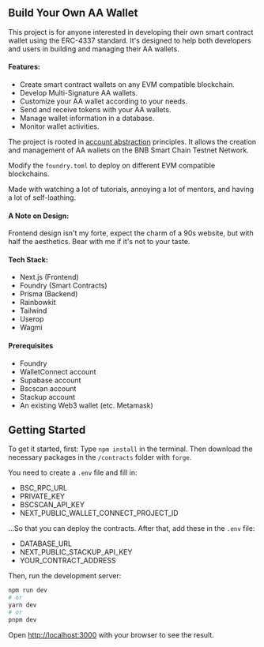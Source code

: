 ## Build Your Own AA Wallet

This project is for anyone interested in developing their own smart contract wallet using the ERC-4337 standard. It's designed to help both developers and users in building and managing their AA wallets.

#### Features:
- Create smart contract wallets on any EVM compatible blockchain.
- Develop Multi-Signature AA wallets.
- Customize your AA wallet according to your needs.
- Send and receive tokens with your AA wallets.
- Manage wallet information in a database.
- Monitor wallet activities.

The project is rooted in [account abstraction](https://ethereum.org/roadmap/account-abstraction) principles. It allows the creation and management of AA wallets on the BNB Smart Chain Testnet Network.

Modify the `foundry.toml` to deploy on different EVM compatible blockchains.

Made with watching a lot of tutorials, annoying a lot of mentors, and having a lot of self-loathing.

#### A Note on Design:
Frontend design isn't my forte, expect the charm of a 90s website, but with half the aesthetics. Bear with me if it's not to your taste.

#### Tech Stack:
- Next.js (Frontend)
- Foundry (Smart Contracts)
- Prisma (Backend)
- Rainbowkit
- Tailwind
- Userop
- Wagmi

#### Prerequisites
- Foundry
- WalletConnect account
- Supabase account
- Bscscan account
- Stackup account
- An existing Web3 wallet (etc. Metamask)

## Getting Started

To get it started, first:
Type `npm install` in the terminal. Then download the necessary packages in the `/contracts` folder with `forge`.

You need to create a `.env` file and fill in:
- BSC_RPC_URL
- PRIVATE_KEY
- BSCSCAN_API_KEY
- NEXT_PUBLIC_WALLET_CONNECT_PROJECT_ID

...So that you can deploy the contracts. After that, add these in the `.env` file:

- DATABASE_URL
- NEXT_PUBLIC_STACKUP_API_KEY
- YOUR_CONTRACT_ADDRESS


Then, run the development server:

```bash
npm run dev
# or
yarn dev
# or
pnpm dev
```

Open [http://localhost:3000](http://localhost:3000) with your browser to see the result.
